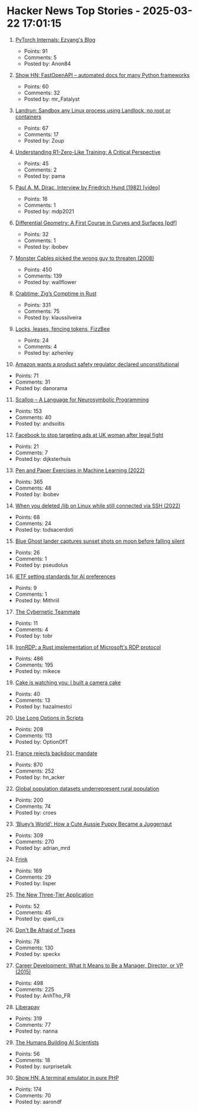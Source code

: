 # Hacker News Top Stories - 2025-03-22 17:01:15

1. [PyTorch Internals: Ezyang's Blog](https://blog.ezyang.com/2019/05/pytorch-internals/)
   - Points: 91
   - Comments: 5
   - Posted by: Anon84

2. [Show HN: FastOpenAPI – automated docs for many Python frameworks](https://github.com/mr-fatalyst/fastopenapi)
   - Points: 60
   - Comments: 32
   - Posted by: mr_Fatalyst

3. [Landrun: Sandbox any Linux process using Landlock, no root or containers](https://github.com/Zouuup/landrun)
   - Points: 67
   - Comments: 17
   - Posted by: Zoup

4. [Understanding R1-Zero-Like Training: A Critical Perspective](https://github.com/sail-sg/understand-r1-zero)
   - Points: 45
   - Comments: 2
   - Posted by: pama

5. [Paul A. M. Dirac, Interview by Friedrich Hund (1982) [video]](https://www.youtube.com/watch?v=xJzrU38pGWc)
   - Points: 16
   - Comments: 1
   - Posted by: mdp2021

6. [Differential Geometry: A First Course in Curves and Surfaces [pdf]](https://math.franklin.uga.edu/sites/default/files/users/user317/ShifrinDiffGeo.pdf)
   - Points: 32
   - Comments: 1
   - Posted by: ibobev

7. [Monster Cables picked the wrong guy to threaten (2008)](https://www.oncontracts.com/monster-cables-picked-the-wrong-guy-to-threaten/)
   - Points: 450
   - Comments: 139
   - Posted by: wallflower

8. [Crabtime: Zig’s Comptime in Rust](https://crates.io/crates/crabtime)
   - Points: 331
   - Comments: 75
   - Posted by: klaussilveira

9. [Locks, leases, fencing tokens, FizzBee](https://surfingcomplexity.blog/2025/03/03/locks-leases-fencing-tokens-fizzbee/)
   - Points: 24
   - Comments: 4
   - Posted by: azhenley

10. [Amazon wants a product safety regulator declared unconstitutional](https://www.washingtonpost.com/technology/2025/03/21/amazon-product-safety-regulators-trump/)
   - Points: 71
   - Comments: 31
   - Posted by: danorama

11. [Scallop – A Language for Neurosymbolic Programming](https://www.scallop-lang.org/)
   - Points: 153
   - Comments: 40
   - Posted by: andsoitis

12. [Facebook to stop targeting ads at UK woman after legal fight](https://www.bbc.co.uk/news/articles/c1en1yjv4dpo)
   - Points: 21
   - Comments: 7
   - Posted by: dijksterhuis

13. [Pen and Paper Exercises in Machine Learning (2022)](https://arxiv.org/abs/2206.13446)
   - Points: 365
   - Comments: 48
   - Posted by: ibobev

14. [When you deleted /lib on Linux while still connected via SSH (2022)](https://tinyhack.com/2022/09/16/when-you-deleted-lib-on-linux-while-still-connected-via-ssh/)
   - Points: 68
   - Comments: 24
   - Posted by: todsacerdoti

15. [Blue Ghost lander captures sunset shots on moon before falling silent](https://phys.org/news/2025-03-blue-ghost-lander-captures-stunning.html)
   - Points: 26
   - Comments: 1
   - Posted by: pseudolus

16. [IETF setting standards for AI preferences](https://www.ietf.org/blog/aipref-wg/)
   - Points: 9
   - Comments: 1
   - Posted by: Mithriil

17. [The Cybernetic Teammate](https://www.oneusefulthing.org/p/the-cybernetic-teammate)
   - Points: 11
   - Comments: 4
   - Posted by: tobr

18. [IronRDP: a Rust implementation of Microsoft's RDP protocol](https://github.com/Devolutions/IronRDP)
   - Points: 486
   - Comments: 195
   - Posted by: mikece

19. [Cake is watching you: I built a camera cake](https://medium.com/@hazalmestci/interact-with-your-cake-and-eat-it-too-24d25da25017)
   - Points: 40
   - Comments: 13
   - Posted by: hazalmestci

20. [Use Long Options in Scripts](https://matklad.github.io/2025/03/21/use-long-options-in-scripts.html)
   - Points: 208
   - Comments: 113
   - Posted by: OptionOfT

21. [France rejects backdoor mandate](https://www.eff.org/deeplinks/2025/03/win-encryption-france-rejects-backdoor-mandate)
   - Points: 870
   - Comments: 252
   - Posted by: hn_acker

22. [Global population datasets underrepresent rural population](https://www.nature.com/articles/s41467-025-56906-7)
   - Points: 200
   - Comments: 74
   - Posted by: croes

23. [‘Bluey’s World’: How a Cute Aussie Puppy Became a Juggernaut](https://www.hollywoodreporter.com/tv/tv-features/blueys-world-success-puppy-juggernaut-1236164905/)
   - Points: 309
   - Comments: 270
   - Posted by: adrian_mrd

24. [Frink](https://frinklang.org/)
   - Points: 169
   - Comments: 29
   - Posted by: lisper

25. [The New Three-Tier Application](https://www.dbos.dev/blog/new-three-tier-application)
   - Points: 52
   - Comments: 45
   - Posted by: qianli_cs

26. [Don't Be Afraid of Types](https://lmika.org/2025/03/18/dont-be-afraid-of-types.html)
   - Points: 78
   - Comments: 130
   - Posted by: speckx

27. [Career Development: What It Means to Be a Manager, Director, or VP (2015)](https://kellblog.com/2015/03/08/career-development-what-it-really-means-to-be-a-manager-director-or-vp/)
   - Points: 498
   - Comments: 225
   - Posted by: AnhTho_FR

28. [Liberapay](https://en.liberapay.com/)
   - Points: 319
   - Comments: 77
   - Posted by: nanna

29. [The Humans Building AI Scientists](https://www.asimov.press/p/futurehouse)
   - Points: 56
   - Comments: 18
   - Posted by: surprisetalk

30. [Show HN: A terminal emulator in pure PHP](https://github.com/soloterm/screen)
   - Points: 174
   - Comments: 70
   - Posted by: aarondf

